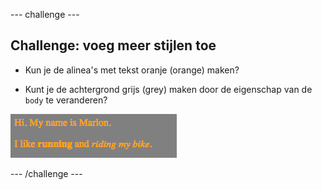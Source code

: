 \--- challenge \---

## Challenge: voeg meer stijlen toe

+ Kun je de alinea's met tekst oranje (orange) maken?

+ Kunt je de achtergrond grijs (grey) maken door de eigenschap van de ` body ` te veranderen?

![screenshot](images/birthday-more-style.png)

\--- /challenge \---